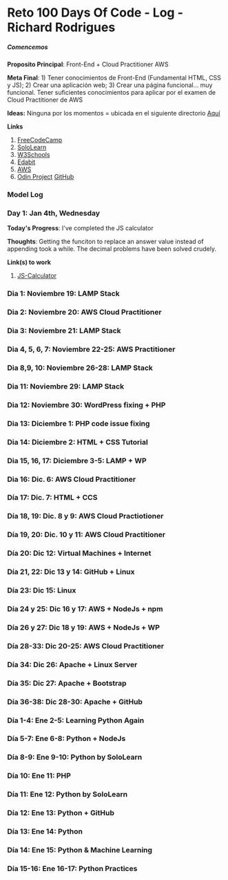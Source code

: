 # Reto 100 Days Of Code - Log - Richard Rodrigues

##### Comencemos

**Proposito Principal**: Front-End + Cloud Practitioner AWS

**Meta Final**: 1) Tener conocimientos de Front-End (Fundamental HTML, CSS y JS); 2) Crear una aplicación web; 3) Crear una página funcional... muy funcional.
Tener suficientes conocimientos para aplicar por el examen de Cloud Practitioner de AWS

**Ideas:** Ninguna por los momentos = ubicada en el siguiente directorio [Aquí](www.google.com)

**Links**
1. [FreeCodeCamp](https://www.freecodecamp.org/)
2. [SoloLearn](https://www.sololearn.com/)
3. [W3Schools](https://www.w3schools.com/)
4. [Edabit](https://edabit.com/challenges)
5. [AWS](https://www.aws.training/Details/eLearning?id=60697)
6. [Odin Project](https://www.theodinproject.com/paths)
[GitHub](https://github.com/rich1n/100-days-rich1n)


### Model Log

### Day 1: Jan 4th, Wednesday

**Today's Progress**: I've completed the JS calculator

**Thoughts**: Getting the funciton to replace an answer value instead of appending took a while. The decimal problems have been solved crudely. 

**Link(s) to work**
1. [JS-Calculator](https://github.com/ClimbinSheep/Projects/commit/b20a11dbab1dffe3b663a369e5adbaab6c815ad6)


### Dia 1: Noviembre 19: LAMP Stack
### Dia 2: Noviembre 20: AWS Cloud Practitioner
### Dia 3: Noviembre 21: LAMP Stack
### Dia 4, 5, 6, 7: Noviembre 22-25: AWS Practitioner
### Dia 8,9, 10: Noviembre 26-28: LAMP Stack
### Dia 11: Noviembre 29: LAMP Stack
### Dia 12: Noviembre 30: WordPress fixing + PHP
### Dia 13: Diciembre 1: PHP code issue fixing
### Dia 14: Diciembre 2: HTML + CSS Tutorial
### Dia 15, 16, 17: Diciembre 3-5: LAMP + WP
### Dia 16: Dic. 6: AWS Cloud Practitioner
### Día 17: Dic. 7: HTML + CCS
### Día 18, 19: Dic. 8 y 9: AWS Cloud Practiotioner
### Día 19, 20: Dic. 10 y 11: AWS Cloud Practitioner
### Día 20: Dic 12: Virtual Machines + Internet
### Día 21, 22: Dic 13 y 14: GitHub + Linux
### Día 23: Dic 15: Linux
### Día 24 y 25: Dic 16 y 17: AWS + NodeJs + npm
### Día 26 y 27: Dic 18 y 19: AWS + NodeJs + WP
### Día 28-33: Dic 20-25: AWS Cloud Practitioner
### Día 34: Dic 26: Apache + Linux Server
### Día 35: Dic 27: Apache + Bootstrap
### Día 36-38: Dic 28-30: Apache + GitHub

### Día 1-4: Ene 2-5: Learning Python Again
### Día 5-7: Ene 6-8: Python + NodeJs
### Día 8-9: Ene 9-10: Python by SoloLearn
### Día 10: Ene 11: PHP
### Día 11: Ene 12: Python by SoloLearn
### Día 12: Ene 13: Python + GitHub
### Día 13: Ene 14: Python
### Día 14: Ene 15: Python & Machine Learning
### Día 15-16: Ene 16-17: Python Practices
